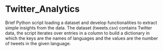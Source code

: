 # Twitter_Analytics

Brief Python script loading a dataset and develop functionalities to extract simple insights from the data. The dataset (tweets.csv) contains Twitter data, the script iterates over entries in a column to build a dictionary in which the keys are the names of languages and the values are the number of tweets in the given language. 
